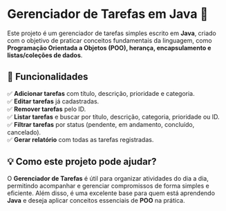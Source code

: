 # Gerenciador de Tarefas em Java 📝  

Este projeto é um gerenciador de tarefas simples escrito em **Java**, criado com o objetivo de praticar conceitos fundamentais da linguagem, como **Programação Orientada a Objetos (POO), herança, encapsulamento e listas/coleções de dados**.  

## 📌 Funcionalidades  

✅ **Adicionar tarefas** com título, descrição, prioridade e categoria.  
✅ **Editar tarefas** já cadastradas.  
✅ **Remover tarefas** pelo ID.  
✅ **Listar tarefas** e buscar por título, descrição, categoria, prioridade ou ID.  
✅ **Filtrar tarefas** por status (pendente, em andamento, concluído, cancelado).  
✅ **Gerar relatório** com todas as tarefas registradas.  

## 💡 Como este projeto pode ajudar?  

O **Gerenciador de Tarefas** é útil para organizar atividades do dia a dia, permitindo acompanhar e gerenciar compromissos de forma simples e eficiente. Além disso, é uma excelente base para quem está aprendendo **Java** e deseja aplicar conceitos essenciais de **POO** na prática.  
